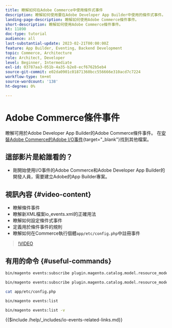 ```yaml
---
title: 瞭解如何在Adobe Commerce中使用條件式事件
description: 瞭解如何使用要在Adobe Developer App Builder中使用的條件式事件。
landing-page-description: 瞭解如何使用Adobe Commerce條件事件。
short-description: 瞭解如何使用Adobe Commerce條件事件。
kt: 11890
doc-type: tutorial
audience: all
last-substantial-update: 2023-02-21T00:00:00Z
feature: App Builder, Eventing, Backend Development
topic: Commerce, Architecture
role: Architect, Developer
level: Beginner, Intermediate
exl-id: 03787aa3-051b-4a35-b2e8-ecf6762b5eb4
source-git-commit: e02da0901c01871360bcc556666e310acd7c7224
workflow-type: tm+mt
source-wordcount: '138'
ht-degree: 0%

---
```


# Adobe Commerce條件事件

瞭解可用於Adobe Developer App Builder的Adobe Commerce條件事件。 在[安裝Adobe Commerce的Adobe I/O事件](https://developer.adobe.com/commerce/extensibility/events/conditional-events/){target="_blank"}找到其他檔案。

## 這部影片是給誰看的？

* 剛開始使用I/O事件的Adobe Commerce和Adobe Developer App Builder的開發人員，需要建立Adobe的App Builder專案。

## 視訊內容 {#video-content}

* 瞭解條件事件
* 瞭解新XML檔案io_events.xml的正確用法
* 瞭解如何設定條件式事件
* 定義用於條件事件的規則
* 瞭解如何在Commerce執行個體`app/etc/config.php`中註冊事件

>[!VIDEO](https://video.tv.adobe.com/v/3430658?quality=12&learn=on&captions=chi_hant)

## 有用的命令 {#useful-commands}

```bash
bin/magento events:subscribe plugin.magento.catalog.model.resource_model.product.save --fields=sku --fields=qty --fields=category_id

bin/magento events:subscribe plugin.magento.catalog.model.resource_model.product.save_low_stock --parent=plugin.magento.catalog.model.resource_model.product.save --fields=sku --fields=qty --fields=category_id --rules="qty|lessThan|20" --rules="category_id|in|3,4,5"

cat app/etc/config.php

bin/magento events:list

bin/magento events:list -v
```

{{$include /help/_includes/io-events-related-links.md}}
